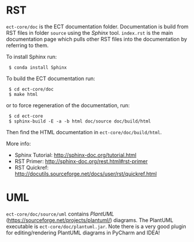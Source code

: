 RST
===

``ect-core/doc`` is the ECT documentation folder. Documentation is build from RST files in folder ``source`` using the *Sphinx* tool.
``index.rst`` is the main documentation page which pulls other RST files into the documentation by referring to them.

To install Sphinx run:

     $ conda install Sphinx

To build the ECT documentation run:

     $ cd ect-core/doc
     $ make html

or to force regeneration of the documentation, run:

     $ cd ect-core
     $ sphinx-build -E -a -b html doc/source doc/build/html

Then find the HTML documentation in ``ect-core/doc/build/html``.

More info:
* Sphinx Tutorial: http://sphinx-doc.org/tutorial.html
* RST Primer: http://sphinx-doc.org/rest.html#rst-primer
* RST Quickref: http://docutils.sourceforge.net/docs/user/rst/quickref.html

UML
===

``ect-core/doc/source/uml`` contains *PlantUML* (https://sourceforge.net/projects/plantuml/) diagrams.
The PlantUML executable is ``ect-core/doc/plantuml.jar``.
Note there is a very good plugin for editing/rendering PlantUML diagrams in PyCharm and IDEA!


